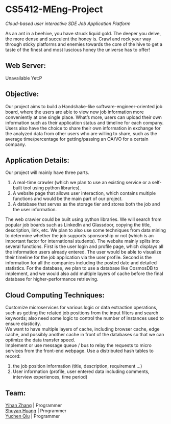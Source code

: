 # CS5412-MEng-Project
_Cloud-based user interactive SDE Job Application Platform_


As an ant in a beehive, you have struck liquid gold. The deeper you delve, the more dense and succulent the honey is. Crawl and rock your way through sticky platforms and enemies towards the core of the hive to get a taste of the finest and most luscious honey the universe has to offer!

## Web Server:

  Unavailable Yet:P

## Objective:

  Our project aims to build a Handshake-like software-engineer-oriented job board, where the users are able to view new job information more conveniently at one single place. What’s more, users can upload their own information such as their application status and timeline for each company. Users also have the choice to share their own information in exchange for the analyzed data from other users who are willing to share, such as the average time/percentage for getting/passing an OA/VO for a certain company.

## Application Details:

  Our project will mainly have three parts.
  1. A real-time crawler (which we plan to use an existing service or a self-built tool using python libraries).
  2. A website page that allows user interaction, which contains multiple functions and would be the main part of our project.
  3. A database that serves as the storage tier and stores both the job and the user information.
  
  The web crawler could be built using python libraries. We will search from popular job boards such as LinkedIn and Glassdoor, copying the title, description, link, etc. We plan to also use some techniques from data mining to determine whether the job supports sponsorship or not (which is an important factor for international students). The website mainly splits into several functions. First is the user login and profile page, which displays all the information users already entered. The user would be able to visualize their timeline for the job application via the user profile. Second is the information for all the companies including the posted date and detailed statistics. For the database, we plan to use a database like CosmosDB to implement, and we would also add multiple layers of cache before the final database for higher-performance retrieving.

## Cloud Computing Techniques:

  Customize microservices for various logic or data extraction operations, such as getting the related job positions from the input filters and search keywords; also need some logic to control the number of instances used to ensure elasticity.\
  We want to have multiple layers of cache, including browser cache, edge cache, and possibly another cache in front of the databases so that we can optimize the data transfer speed.\
  Implement or use message queue / bus to relay the requests to micro services from the front-end webpage.
  Use a distributed hash tables to record:
  1. the job position information (title, description, requirement …)
  2. User information (profile, user entered data including comments, interview experiences, time period)

## Team:

[Yihan Zhang](https://github.com/hzzyh1229) | Programmer \
[Shuyan Huang](https://github.com/JoyceHuangEC) | Programmer \
[Yuchen Qiu](https://github.com/qiuyichen00) | Programmer 
